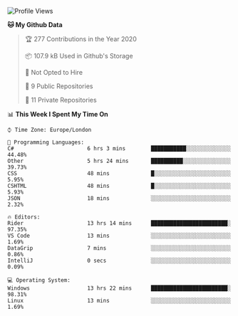 <!--START_SECTION:waka-->
![Profile Views](http://img.shields.io/badge/Profile%20Views-0-blue)

**🐱 My Github Data** 

> 🏆 277 Contributions in the Year 2020
 > 
> 📦 107.9 kB Used in Github's Storage 
 > 
> 🚫 Not Opted to Hire
 > 
> 📜 9 Public Repositories
 > 
> 🔑 11 Private Repositories 

📊 **This Week I Spent My Time On** 

```text
⌚︎ Time Zone: Europe/London

💬 Programming Languages: 
C#                       6 hrs 3 mins        ███████████░░░░░░░░░░░░░░   44.48% 
Other                    5 hrs 24 mins       ██████████░░░░░░░░░░░░░░░   39.73% 
CSS                      48 mins             █░░░░░░░░░░░░░░░░░░░░░░░░   5.95% 
CSHTML                   48 mins             █░░░░░░░░░░░░░░░░░░░░░░░░   5.93% 
JSON                     18 mins             ░░░░░░░░░░░░░░░░░░░░░░░░░   2.32%

🔥 Editors: 
Rider                    13 hrs 14 mins      ████████████████████████░   97.35% 
VS Code                  13 mins             ░░░░░░░░░░░░░░░░░░░░░░░░░   1.69% 
DataGrip                 7 mins              ░░░░░░░░░░░░░░░░░░░░░░░░░   0.86% 
IntelliJ                 0 secs              ░░░░░░░░░░░░░░░░░░░░░░░░░   0.09%

💻 Operating System: 
Windows                  13 hrs 22 mins      ████████████████████████░   98.31% 
Linux                    13 mins             ░░░░░░░░░░░░░░░░░░░░░░░░░   1.69%

```


<!--END_SECTION:waka-->